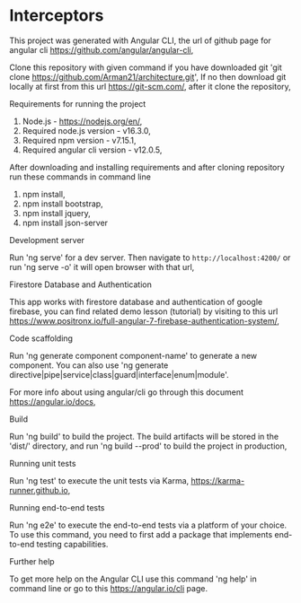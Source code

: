 # Interceptors #


This project was generated with Angular CLI, the url of github page for angular cli https://github.com/angular/angular-cli,

Clone this repository with given command if you have downloaded git 'git clone https://github.com/Arman21/architecture.git',
If no then download git locally at first from this url https://git-scm.com/, after it clone the repository,

Requirements for running the project
1. Node.js - https://nodejs.org/en/,
2. Required node.js version - v16.3.0,
3. Required npm version - v7.15.1,
4. Required angular cli version - v12.0.5,

After downloading and installing requirements and after cloning repository run these commands in command line
1. npm install,
2. npm install bootstrap,
3. npm install jquery,
4. npm install json-server


Development server

Run 'ng serve' for a dev server. Then navigate to `http://localhost:4200/` or run 'ng serve -o' it will open browser with that url,

Firestore Database and Authentication

This app works with firestore database and authentication of google firebase, you can find related demo lesson (tutorial)
by visiting to this url https://www.positronx.io/full-angular-7-firebase-authentication-system/,


Code scaffolding

Run 'ng generate component component-name' to generate a new component. You can also use 'ng generate directive|pipe|service|class|guard|interface|enum|module'.

For more info about using angular/cli go through this document https://angular.io/docs,


Build

Run 'ng build' to build the project. The build artifacts will be stored in the 'dist/' directory,
and run 'ng build --prod' to build the project in production,


Running unit tests

Run 'ng test' to execute the unit tests via Karma, https://karma-runner.github.io,


Running end-to-end tests

Run 'ng e2e' to execute the end-to-end tests via a platform of your choice. To use this command, you need to first add a package that implements end-to-end testing capabilities.


Further help

To get more help on the Angular CLI use this command 'ng help' in command line or go to this https://angular.io/cli page.
